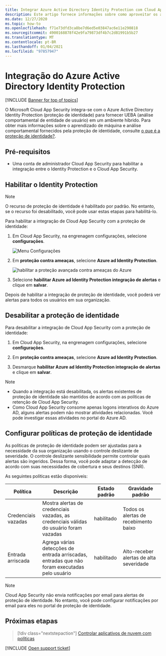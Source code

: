 ```yaml
---
title: Integrar Azure Active Directory Identity Protection com Cloud App Security
description: Este artigo fornece informações sobre como aproveitar os alertas de proteção de identidade no Cloud App Security para detecção de riscos híbridos.
ms.date: 12/27/2020
ms.topic: how-to
ms.openlocfilehash: f71e73dfd3ca8be7d6ed5e03847ac6e11e290818
ms.sourcegitcommit: 4900168878f42e9fa79873df4b7c2d81991b5b27
ms.translationtype: MT
ms.contentlocale: pt-BR
ms.lasthandoff: 01/04/2021
ms.locfileid: "97857947"
---
```

# <a name="azure-active-directory-identity-protection-integration"></a>Integração do Azure Active Directory Identity Protection

[!INCLUDE [Banner for top of topics](includes/banner.md)]

O Microsoft Cloud App Security integra-se com o Azure Active Directory Identity Protection (proteção de identidade) para fornecer UEBA (análise comportamental de entidade de usuário) em um ambiente híbrido. Para obter mais informações sobre o aprendizado de máquina e análise comportamental fornecidos pela proteção de identidade, consulte [o que é a proteção de identidade?](/azure/active-directory/identity-protection/overview-identity-protection).

## <a name="prerequisites"></a>Pré-requisitos

- Uma conta de administrador Cloud App Security para habilitar a integração entre o Identity Protection e o Cloud App Security.

## <a name="enable-identity-protection"></a>Habilitar o Identity Protection

> [!NOTE]
> O recurso de proteção de identidade é habilitado por padrão. No entanto, se o recurso foi desabilitado, você pode usar estas etapas para habilitá-lo.

Para habilitar a integração de Cloud App Security com a proteção de identidade:

1. Em Cloud App Security, na engrenagem configurações, selecione **configurações**.

    ![Menu Configurações](media/azip-system-settings.png)

1. Em **proteção contra ameaças**, selecione **Azure ad Identity Protection**.

    ![habilitar a proteção avançada contra ameaças do Azure](media/aadip-integration.png)

1. Selecione **habilitar Azure ad Identity Protection integração de alertas** e clique em **salvar**.

Depois de habilitar a integração de proteção de identidade, você poderá ver alertas para todos os usuários em sua organização.

## <a name="disable-identity-protection"></a>Desabilitar a proteção de identidade

Para desabilitar a integração de Cloud App Security com a proteção de identidade:

1. Em Cloud App Security, na engrenagem configurações, selecione **configurações**.

1. Em **proteção contra ameaças**, selecione **Azure ad Identity Protection**.

1. Desmarque **habilitar Azure ad Identity Protection integração de alertas** e clique em **salvar**.

> [!NOTE]
>
> - Quando a integração está desabilitada, os alertas existentes de proteção de identidade são mantidos de acordo com as políticas de retenção de Cloud App Security.
> - Como Cloud App Security consome apenas logons interativos do Azure AD, alguns alertas podem não mostrar atividades relacionadas. Você pode investigar essas atividades no portal do Azure AD.

## <a name="configure-identity-protection-policies"></a>Configurar políticas de proteção de identidade

As políticas de proteção de identidade podem ser ajustadas para a necessidade da sua organização usando o controle deslizante de severidade. O controle deslizante sensibilidade permite controlar quais alertas são ingeridos. Dessa forma, você pode adaptar a detecção de acordo com suas necessidades de cobertura e seus destinos (SNR).

As seguintes políticas estão disponíveis:

|Política|Descrição|Estado padrão|Gravidade padrão|
|---|---|---|---|
|Credenciais vazadas|Mostra alertas de credenciais vazadas, as credenciais válidas do usuário foram vazadas|habilitado|Todos os alertas de recebimento baixo|
|Entrada arriscada|Agrega várias detecções de entrada arriscadas, entradas que não foram executadas pelo usuário|habilitado|Alto-receber alertas de alta severidade|

> [!NOTE]
> Cloud App Security não envia notificações por email para alertas de proteção de identidade. No entanto, você pode configurar notificações por email para eles no portal de proteção de identidade.

## <a name="next-steps"></a>Próximas etapas

> [!div class="nextstepaction"]
> [Controlar aplicativos de nuvem com políticas](control-cloud-apps-with-policies.md)

[!INCLUDE [Open support ticket](includes/support.md)]
